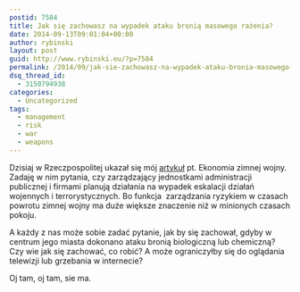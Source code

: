 ```yaml
---
postid: 7584
title: Jak się zachowasz na wypadek ataku bronią masowego rażenia?
date: 2014-09-13T09:01:04+00:00
author: rybinski
layout: post
guid: http://www.rybinski.eu/?p=7584
permalink: /2014/09/jak-sie-zachowasz-na-wypadek-ataku-bronia-masowego-razenia/
dsq_thread_id:
  - 3150794938
categories:
  - Uncategorized
tags:
  - management
  - risk
  - war
  - weapons
---
```

Dzisiaj w Rzeczpospolitej ukazał się mój [artykuł](http://www.ekonomia.rp.pl/artykul/706249,1140710-Ekonomia-zimnej-wojny.html) pt. Ekonomia zimnej wojny. Zadaję w nim pytania, czy zarządzający jednostkami administracji publicznej i firmami planują działania na wypadek eskalacji działań wojennych i terrorystycznych. Bo funkcja  zarządzania ryzykiem w czasach powrotu zimnej wojny ma duże większe znaczenie niż w minionych czasach pokoju.

A każdy z nas może sobie zadać pytanie, jak by się zachował, gdyby w centrum jego miasta dokonano ataku bronią biologiczną lub chemiczną? Czy wie jak się zachować, co robić? A może ograniczyłby się do oglądania telewizji lub grzebania w internecie?

Oj tam, oj tam, sie ma.

 
